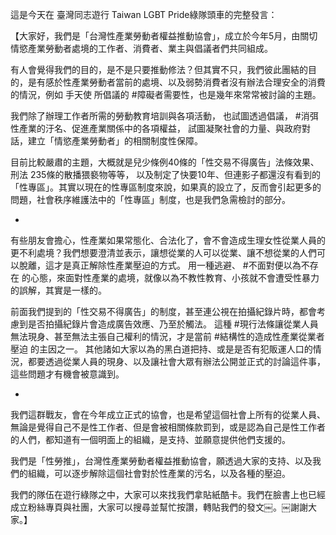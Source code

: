 ---
---
這是今天在 臺灣同志遊行 Taiwan LGBT Pride綠隊頭車的完整發言：

【大家好，我們是「台灣性產業勞動者權益推動協會」，成立於今年5月，由關切情慾產業勞動者處境的工作者、消費者、業主與倡議者們共同組成。

有人會覺得我們的目的，是不是只要推動修法？但其實不只，我們彼此團結的目的，是有感於性產業勞動者當前的處境、以及弱勢消費者沒有辦法合理安全的消費的情況，例如 手天使 所倡議的 #障礙者需要性，也是幾年來常常被討論的主題。

我們除了辦理工作者所需的勞動教育培訓與各項活動，
也試圖透過倡議， #消弭性產業的汙名、促進產業關係中的各項權益，
試圖凝聚社會的力量、與政府對話，建立「情慾產業勞動者」的相關制度性保障。

目前比較嚴肅的主題，大概就是兒少條例40條的「性交易不得廣告」法條效果、刑法 235條的散播猥褻物等等，
以及制定了快要10年、但連影子都還沒有看到的「性專區」。其實以現在的性專區制度來說，如果真的設立了，反而會引起更多的問題，社會秩序維護法中的「性專區」制度，也是我們急需檢討的部分。

-
有些朋友會擔心，性產業如果常態化、合法化了，會不會造成生理女性從業人員的更不利處境？我們想要澄清並表示，讓想從業的人可以從業、讓不想從業的人們可以脫離，這才是真正解除性產業壓迫的方式。
用一種逃避、 #不面對便以為不存在 的心態，來面對性產業的處境，就像以為不教性教育、小孩就不會遭受性暴力的誤解，其實是一樣的。

前面我們提到的「性交易不得廣告」的制度，甚至連公視在拍攝紀錄片時，都會考慮到是否拍攝紀錄片會造成廣告效應、乃至於觸法。
這種 #現行法條讓從業人員無法現身、甚至無法主張自己權利的情況，才是當前 #結構性的造成性產業從業者壓迫 的主因之一。
其他諸如大家以為的黑白道把持、或是是否有犯販運人口的情況，都要透過從業人員的現身、以及讓社會大眾有辦法公開並正式的討論這件事，這些問題才有機會被意識到。

-
我們這群戰友，會在今年成立正式的協會，也是希望這個社會上所有的從業人員、無論是覺得自己不是性工作者、但是會被相關條款罰到，或是認為自己是性工作者的人們，都知道有一個明面上的組織，是支持、並願意提供他們支援的。

我們是「性勞推」，台灣性產業勞動者權益推動協會，願透過大家的支持、以及我們的組織，可以逐步解除這個社會對於性產業的污名，以及各種的壓迫。

我們的隊伍在遊行綠隊之中，大家可以來找我們拿貼紙酷卡。我們在臉書上也已經成立粉絲專頁與社團，大家可以搜尋並幫忙按讚，轉貼我們的發文￼。￼謝謝大家。】